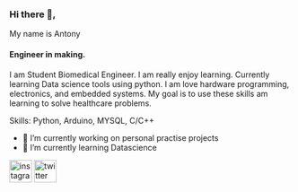 ### Hi there 👋,

My name is Antony
#### Engineer in making.
I am Student Biomedical Engineer.
I am really enjoy learning. Currently learning Data science tools using python. I am love hardware programming, electronics, and embedded systems. My goal is to use these skills am learning to solve healthcare problems.

Skills: Python, Arduino, MYSQL, C/C++

- 🔭 I’m currently working on personal practise projects 
- 🌱 I’m currently learning Datascience  


[<img src='https://cdn.jsdelivr.net/npm/simple-icons@3.0.1/icons/instagram.svg' alt='instagram' height='40'>](https://www.instagram.com/gitau_.antony/)  [<img src='https://cdn.jsdelivr.net/npm/simple-icons@3.0.1/icons/twitter.svg' alt='twitter' height='40'>](https://twitter.com/gitau_am)  




